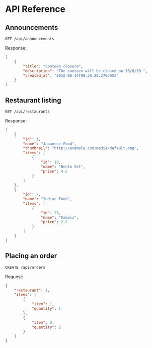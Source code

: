 # API Reference

## Announcements

`GET /api/announcements`

Response:

```json
[
    {
        "title": "Canteen closure",
        "description": "The canteen will be closed on 30/8/18.",
        "created_at": "2018-08-14T08:28:28.276605Z"
    }
]
```

## Restaurant listing

`GET /api/restaurants`

Response:

```json
[
    {
        "id": 1,
        "name": "Japanese Food",
        "thumbnail": "http://example.com/media/default.png",
        "items": [
            {
                "id": 10,
                "name": "Bento Set",
                "price": 4.5
            }
        ]
    },
    {
        "id": 2,
        "name": "Indian Food",
        "items": [
            {
                "id": 23,
                "name": "Samosa",
                "price": 2.5
            }
        ]
    }
]
```

## Placing an order

`CREATE /api/orders`

Request:

```json
{
    "restaurant": 1,
    "items": [
        {
            "item": 1,
            "quantity": 1
        },
        {
            "item": 2,
            "quantity": 2
        }
    ]
}
```